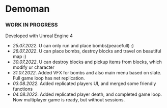 # Demoman

### WORK IN PROGRESS
Developed with Unreal Engine 4

- *25.07.2022*. U can only run and place bombs(peacefull) :)
- *26.07.2022*. U can place bombs, destroy blocks and travel on beautiful map :)
- *30.07.2022*. U can destroy blocks and pickup items from blocks, which modify ur character
- *31.07.2022*. Added VFX for bombs and also main menu based on slate. Full game loop has net replication.
- *03.08.2022*. Added replicated players UI, and merged some friendly functions
- *04.08.2022*. Added replicated player death, and completed game loop. Now multiplayer game is ready, but without sessions.
